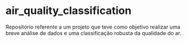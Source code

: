 # air_quality_classification
Repositório referente a um projeto que teve como objetivo realizar uma breve análise de dados e uma classificação robusta da qualidade do ar.
